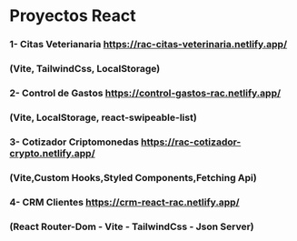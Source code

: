 # Proyectos React 

### 1- Citas Veterianaria  https://rac-citas-veterinaria.netlify.app/
###    (Vite, TailwindCss, LocalStorage)

### 2- Control de Gastos   https://control-gastos-rac.netlify.app/
###    (Vite, LocalStorage, react-swipeable-list)

### 3- Cotizador Criptomonedas   https://rac-cotizador-crypto.netlify.app/
###    (Vite,Custom Hooks,Styled Components,Fetching Api)

### 4- CRM Clientes    https://crm-react-rac.netlify.app/
###    (React Router-Dom - Vite - TailwindCss - Json Server)
